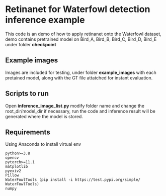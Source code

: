 # Retinanet for Waterfowl detection inference example

This code is an demo of how to apply retinanet onto the Waterfowl dataset, demo contains pretrained model on Bird_A, Bird_B, Bird_C, Bird_D, Bird_E under folder **checkpoint**

## Example images

Images are included for testing, under folder **example_images** with each pretained model, along with the GT file attatched for instant evaluation.

## Scripts to run

Open **inference_image_list.py** modify folder name and change the root_dir/model_dir if necessary, run the code and inference result will be generated where the model is stored.

## Requirements

Using Anaconda to install virtual env
```
python>=3.8
opencv
pytorch>=11.1
matplotlib
pyexiv2
Pillow
WaterFowlTools (pip install -i https://test.pypi.org/simple/ WaterFowlTools)
numpy
```


